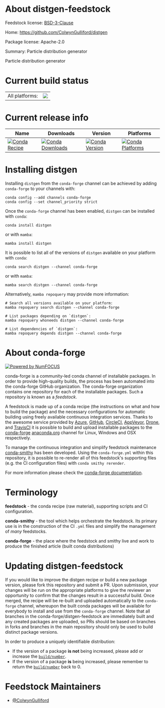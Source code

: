 About distgen-feedstock
=======================

Feedstock license: [BSD-3-Clause](https://github.com/conda-forge/distgen-feedstock/blob/main/LICENSE.txt)

Home: https://github.com/ColwynGulliford/distgen

Package license: Apache-2.0

Summary: Particle distribution generator

Particle distribution generator


Current build status
====================


<table><tr><td>All platforms:</td>
    <td>
      <a href="https://dev.azure.com/conda-forge/feedstock-builds/_build/latest?definitionId=8820&branchName=main">
        <img src="https://dev.azure.com/conda-forge/feedstock-builds/_apis/build/status/distgen-feedstock?branchName=main">
      </a>
    </td>
  </tr>
</table>

Current release info
====================

| Name | Downloads | Version | Platforms |
| --- | --- | --- | --- |
| [![Conda Recipe](https://img.shields.io/badge/recipe-distgen-green.svg)](https://anaconda.org/conda-forge/distgen) | [![Conda Downloads](https://img.shields.io/conda/dn/conda-forge/distgen.svg)](https://anaconda.org/conda-forge/distgen) | [![Conda Version](https://img.shields.io/conda/vn/conda-forge/distgen.svg)](https://anaconda.org/conda-forge/distgen) | [![Conda Platforms](https://img.shields.io/conda/pn/conda-forge/distgen.svg)](https://anaconda.org/conda-forge/distgen) |

Installing distgen
==================

Installing `distgen` from the `conda-forge` channel can be achieved by adding `conda-forge` to your channels with:

```
conda config --add channels conda-forge
conda config --set channel_priority strict
```

Once the `conda-forge` channel has been enabled, `distgen` can be installed with `conda`:

```
conda install distgen
```

or with `mamba`:

```
mamba install distgen
```

It is possible to list all of the versions of `distgen` available on your platform with `conda`:

```
conda search distgen --channel conda-forge
```

or with `mamba`:

```
mamba search distgen --channel conda-forge
```

Alternatively, `mamba repoquery` may provide more information:

```
# Search all versions available on your platform:
mamba repoquery search distgen --channel conda-forge

# List packages depending on `distgen`:
mamba repoquery whoneeds distgen --channel conda-forge

# List dependencies of `distgen`:
mamba repoquery depends distgen --channel conda-forge
```


About conda-forge
=================

[![Powered by
NumFOCUS](https://img.shields.io/badge/powered%20by-NumFOCUS-orange.svg?style=flat&colorA=E1523D&colorB=007D8A)](https://numfocus.org)

conda-forge is a community-led conda channel of installable packages.
In order to provide high-quality builds, the process has been automated into the
conda-forge GitHub organization. The conda-forge organization contains one repository
for each of the installable packages. Such a repository is known as a *feedstock*.

A feedstock is made up of a conda recipe (the instructions on what and how to build
the package) and the necessary configurations for automatic building using freely
available continuous integration services. Thanks to the awesome service provided by
[Azure](https://azure.microsoft.com/en-us/services/devops/), [GitHub](https://github.com/),
[CircleCI](https://circleci.com/), [AppVeyor](https://www.appveyor.com/),
[Drone](https://cloud.drone.io/welcome), and [TravisCI](https://travis-ci.com/)
it is possible to build and upload installable packages to the
[conda-forge](https://anaconda.org/conda-forge) [anaconda.org](https://anaconda.org/)
channel for Linux, Windows and OSX respectively.

To manage the continuous integration and simplify feedstock maintenance
[conda-smithy](https://github.com/conda-forge/conda-smithy) has been developed.
Using the ``conda-forge.yml`` within this repository, it is possible to re-render all of
this feedstock's supporting files (e.g. the CI configuration files) with ``conda smithy rerender``.

For more information please check the [conda-forge documentation](https://conda-forge.org/docs/).

Terminology
===========

**feedstock** - the conda recipe (raw material), supporting scripts and CI configuration.

**conda-smithy** - the tool which helps orchestrate the feedstock.
                   Its primary use is in the construction of the CI ``.yml`` files
                   and simplify the management of *many* feedstocks.

**conda-forge** - the place where the feedstock and smithy live and work to
                  produce the finished article (built conda distributions)


Updating distgen-feedstock
==========================

If you would like to improve the distgen recipe or build a new
package version, please fork this repository and submit a PR. Upon submission,
your changes will be run on the appropriate platforms to give the reviewer an
opportunity to confirm that the changes result in a successful build. Once
merged, the recipe will be re-built and uploaded automatically to the
`conda-forge` channel, whereupon the built conda packages will be available for
everybody to install and use from the `conda-forge` channel.
Note that all branches in the conda-forge/distgen-feedstock are
immediately built and any created packages are uploaded, so PRs should be based
on branches in forks and branches in the main repository should only be used to
build distinct package versions.

In order to produce a uniquely identifiable distribution:
 * If the version of a package **is not** being increased, please add or increase
   the [``build/number``](https://docs.conda.io/projects/conda-build/en/latest/resources/define-metadata.html#build-number-and-string).
 * If the version of a package **is** being increased, please remember to return
   the [``build/number``](https://docs.conda.io/projects/conda-build/en/latest/resources/define-metadata.html#build-number-and-string)
   back to 0.

Feedstock Maintainers
=====================

* [@ColwynGulliford](https://github.com/ColwynGulliford/)

